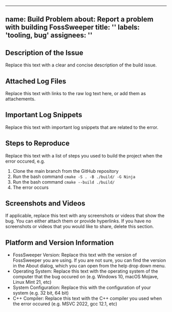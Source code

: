 <!--
SPDX-FileCopyrightText: 2022 Daniel Valcour <fosssweeper@gmail.com>

SPDX-License-Identifier: GPL-3.0-or-later
-->

---
name: Build Problem
about: Report a problem with building FossSweeper
title: ''
labels: 'tooling, bug'
assignees: ''
---

<!--

NOTICE:

This is a template for an issue thread. Please replace the text in each section with your own explanations.

This template is intended for bug reports. For more information about the bug reporting process of our project, please view our Contributing Guidelines in the CONTRIBUTING.md file in the root directory of the code repository.

While you participate in our community, you must follow our Code of Conduct in the CODE_OF_CONDUCT.md file in the root directory of the code repository.

This entry field uses Markdown syntax for advanced text formatting. If you would like to preview how this post will appear with Markdown applied, click the preview tab above. You can read about Markdown syntax in the official GitHub documentation website: 

https://docs.github.com/en/get-started/writing-on-github/getting-started-with-writing-and-formatting-on-github/basic-writing-and-formatting-syntax

-->

## Description of the Issue

Replace this text with a clear and concise description of the build issue.

## Attached Log Files

Replace this text with links to the raw log text here, or add them as attachements.

## Important Log Snippets

Replace this text with important log snippets that are related to the error.

## Steps to Reproduce

Replace this text with a list of steps you used to build the project when the error occured, e.g.

1. Clone the main branch from the GitHub repository
2. Run the bash command `cmake -S . -B ./build/ -G Ninja`
3. Run the bash command `cmake --build ./build/`
4. The error occurs

## Screenshots and Videos

If applicable, replace this text with any screenshots or videos that show the bug. You can either attach them or provide hyperlinks. If you have no screenshots or videos that you would like to share, delete this section.

## Platform and Version Information

 - FossSweeper Version: Replace this text with the version of FossSweeper you are using. If you are not sure, you can find the version in the About dialog, which you can open from the help drop down menu.
 - Operating System: Replace this text with the operating system of the computer that the bug occured on (e.g. Windows 10, macOS Mojave, Linux Mint 21, etc)
 - System Configuration: Replace this with the configuration of your system (e.g. 32 bit, 64 bit)
 - C++ Compiler: Replace this text with the C++ compiler you used when the error occured (e.g. MSVC 2022, gcc 12.1, etc)

